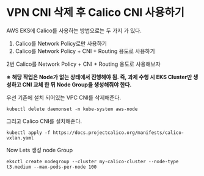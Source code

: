 # VPN CNI 삭제 후 Calico CNI 사용하기

AWS EKS에 Calico를 사용하는 방법으로는 두 가지 가 있다.
  1. Calico를 Network Policy로만 사용하기
  2. Calico를 Network Policy + CNI + Routing 용도로 사용하기

2번 Calico를 Network Policy + CNI + Routing 용도로 사용해보자

**※ 해당 작업은 Node가 없는 상태에서 진행해야 됨. 즉, 과제 수행 시 EKS Cluster만 생성하고 CNI 교체 한 뒤 Node Group을 생성해줘야 한다.**

우선 기존에 설치 되어있는 VPC CNI를 삭제해준다.

``` kubectl delete daemonset -n kube-system aws-node ```

그리고 Calico CNI를 설치해준다.

``` kubectl apply -f https://docs.projectcalico.org/manifests/calico-vxlan.yaml ```

Now Lets 생성 node Group

``` eksctl create nodegroup --cluster my-calico-cluster --node-type t3.medium --max-pods-per-node 100 ```
